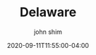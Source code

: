 ---
date: 2020-09-11T11:55:00-04:00
title: "Delaware"
ab: "DE"
seo_title: "List of all current and former Delaware Governor"
description: List of all current and former Delaware Governor
author: john shim
url: /delaware/
weight: 1
---